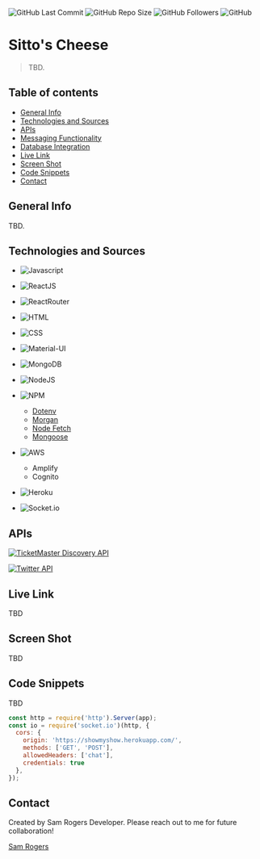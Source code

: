 ![GitHub Last Commit](https://img.shields.io/github/last-commit/PuppyRoadTrip/showmyshow?style=plastic)
![GitHub Repo Size](https://img.shields.io/github/repo-size/PuppyRoadTrip/showmyshow?style=plastic)
![GitHub Followers](https://img.shields.io/github/followers/PuppyRoadTrip?style=social)
![GitHub](https://img.shields.io/github/languages/top/PuppyRoadTrip/showmyshow?style=plastic)


# Sitto's Cheese
> TBD.
 
## Table of contents
* [General Info](#general-info)
* [Technologies and Sources](#technologies-and-sources)
* [APIs](#apis)
* [Messaging Functionality](#messaging-functionality)
* [Database Integration](#database-integration)
* [Live Link](#Live-Link)
* [Screen Shot](#Screen-Shot)
* [Code Snippets](#code-snippets)
* [Contact](#contact)

## General Info
TBD.

## Technologies and Sources
* ![Javascript](https://img.shields.io/badge/JavaScript-323330?style=for-the-badge&logo=javascript&logoColor=F7DF1E)

* ![ReactJS](https://img.shields.io/badge/React-20232A?style=for-the-badge&logo=react&logoColor=61DAFB)

* ![ReactRouter](https://img.shields.io/badge/React_Router-CA4245?style=for-the-badge&logo=react-router&logoColor=white)

* ![HTML](https://img.shields.io/badge/HTML-239120?style=for-the-badge&logo=html5&logoColor=white)

* ![CSS](https://img.shields.io/badge/CSS-239120?&style=for-the-badge&logo=css3&logoColor=white)

* ![Material-UI](https://img.shields.io/badge/Material--UI-0081CB?style=for-the-badge&logo=material-ui&logoColor=white)

* ![MongoDB](https://img.shields.io/badge/MongoDB-4EA94B?style=for-the-badge&logo=mongodb&logoColor=white)

* ![NodeJS](https://img.shields.io/badge/Node.js-43853D?style=for-the-badge&logo=node.js&logoColor=white)

* ![NPM](https://img.shields.io/badge/npm-CB3837?style=for-the-badge&logo=npm&logoColor=white)
  * [Dotenv](https://www.npmjs.com/package/dotenv)
  * [Morgan](https://www.npmjs.com/package/morgan)
  * [Node Fetch](https://www.npmjs.com/package/node-fetch)
  * [Mongoose](https://www.npmjs.com/package/mongoose)

* ![AWS](https://img.shields.io/badge/Amazon_AWS-232F3E?style=for-the-badge&logo=amazon-aws&logoColor=white)
  * Amplify
  * Cognito

* ![Heroku](https://img.shields.io/badge/Heroku-430098?style=for-the-badge&logo=heroku&logoColor=white)

* ![Socket.io](https://img.shields.io/badge/Socket.io-010101?style=for-the-badge&logo=socket-dot-io&logoColor=white)

## APIs
[![TicketMaster Discovery API](https://img.shields.io/badge/ticketmaster-026CDF?style=for-the-badge&logo=ticketmaster&logoColor=white)](https://developer.ticketmaster.com/products-and-docs/apis/discovery-api/v2/)

[![Twitter API](https://img.shields.io/badge/Twitter-1DA1F2?style=for-the-badge&logo=twitter&logoColor=white
)](https://developer.twitter.com/en)

## Live Link
TBD

## Screen Shot
TBD

## Code Snippets

TBD
```js
const http = require('http').Server(app);
const io = require('socket.io')(http, {
  cors: {
    origin: 'https://showmyshow.herokuapp.com/',
    methods: ['GET', 'POST'],
    allowedHeaders: ['chat'],
    credentials: true
  },
});
```

## Contact
Created by Sam Rogers Developer. Please reach out to me for future collaboration!

[Sam Rogers](www.samrogersdev.com)